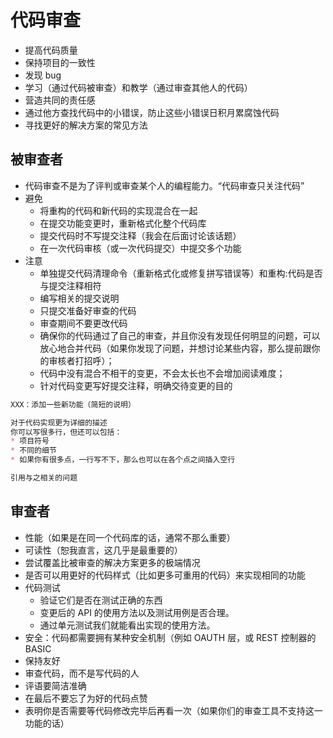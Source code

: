 # 代码审查

* 提高代码质量
* 保持项目的一致性
* 发现 bug
* 学习（通过代码被审查）和教学（通过审查其他人的代码）
* 营造共同的责任感
* 通过他方查找代码中的小错误，防止这些小错误日积月累腐蚀代码
* 寻找更好的解决方案的常见方法

## 被审查者

* 代码审查不是为了评判或审查某个人的编程能力。“代码审查只关注代码”
* 避免
    - 将重构的代码和新代码的实现混合在一起
    - 在提交功能变更时，重新格式化整个代码库
    - 提交代码时不写提交注释（我会在后面讨论该话题）
    - 在一次代码审核（或一次代码提交）中提交多个功能
* 注意
    - 单独提交代码清理命令（重新格式化或修复拼写错误等）和重构:代码是否与提交注释相符
    - 编写相关的提交说明
    - 只提交准备好审查的代码
    - 审查期间不要更改代码
    - 确保你的代码通过了自己的审查，并且你没有发现任何明显的问题，可以放心地合并代码（如果你发现了问题，并想讨论某些内容，那么提前跟你的审核者打招呼）；
    - 代码中没有混合不相干的变更，不会太长也不会增加阅读难度；
    - 针对代码变更写好提交注释，明确交待变更的目的


```md
XXX：添加一些新功能（简短的说明）

对于代码实现更为详细的描述
你可以写很多行，但还可以包括：
* 项目符号
* 不同的细节
* 如果你有很多点，一行写不下，那么也可以在各个点之间插入空行

引用与之相关的问题
```

## 审查者

* 性能（如果是在同一个代码库的话，通常不那么重要）
* 可读性（恕我直言，这几乎是最重要的）
* 尝试覆盖比被审查的解决方案更多的极端情况
* 是否可以用更好的代码样式（比如更多可重用的代码）来实现相同的功能
* 代码测试
    - 验证它们是否在测试正确的东西
    - 变更后的 API 的使用方法以及测试用例是否合理。
    - 通过单元测试我们就能看出实现的使用方法。
* 安全：代码都需要拥有某种安全机制（例如 OAUTH 层，或 REST 控制器的 BASIC
* 保持友好
* 审查代码，而不是写代码的人
* 评语要简洁准确
* 在最后不要忘了为好的代码点赞
* 表明你是否需要等代码修改完毕后再看一次（如果你们的审查工具不支持这一功能的话）
